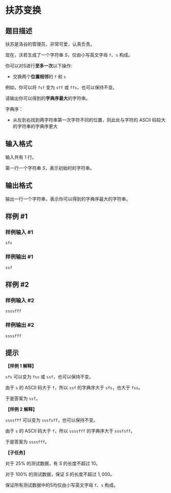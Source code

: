 # 扶苏变换

## 题目描述

扶苏是洛谷的管理员，非常可爱，认真负责。

现在，沃若生成了一个字符串 $S$，仅由小写英文字母 `f`、`s` 构成。

你可以对S进行**至多一次**以下操作:

- 交换两个**位置相邻**的 `f` 和 `s`

例如，你可以将 `fsf` 变为 `sff` 或 `ffs`，也可以保持不变。

请输出你可以得到的**字典序最大**的字符串。

字典序：

- 从左到右找到两字符串第一次字符不同的位置，则此处与字符的 ASCII 码较大的字符串的字典序更大

## 输入格式

输入共有 $1$ 行。

第一行一个字符串 $S$，表示初始时的字符串。

## 输出格式

输出一行一个字符串，表示你可以得到的字典序最大的字符串。

## 样例 #1

### 样例输入 #1

```
sfs
```

### 样例输出 #1

```
ssf
```

## 样例 #2

### 样例输入 #2

```
ssssfff
```

### 样例输出 #2

```
ssssfff
```

## 提示

**【样例 $1$ 解释】**

`sfs` 可以变为 `fss` 或 `ssf`，也可以保持不变。

由于 `s` 的 ASCII 码大于 `f`，所以 `ssf` 的字典序大于 `sfs`，也大于 `fss`。

于是答案为 `ssf`。

**【样例 $2$ 解释】**

`ssssfff` 可以变为 `sssfsff`，也可以保持不变。

由于 `s` 的 ASCII 码大于 `f`，所以 `ssssfff` 的字典序大于 `sssfsff`。

于是答案为 `ssssfff`。

**【子任务】**

对于 $25\%$ 的测试数据，有 $S$ 的长度不超过 $10$。

对于 $100\%$ 的测试数据，保证 $S$ 的长度不超过 $1,000$。

保证所有测试数据中的S均仅由小写英文字母 `f`、`s` 构成。
